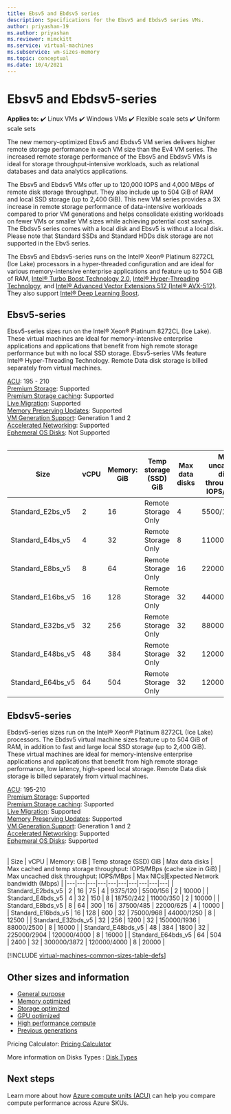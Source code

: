 ```yaml
---
title: Ebsv5 and Ebdsv5 series
description: Specifications for the Ebsv5 and Ebdsv5 series VMs.
author: priyashan-19
ms.author: priyashan
ms.reviewer: mimckitt
ms.service: virtual-machines
ms.subservice: vm-sizes-memory
ms.topic: conceptual
ms.date: 10/4/2021
---
```


# Ebsv5 and Ebdsv5-series

**Applies to:** :heavy_check_mark: Linux VMs :heavy_check_mark: Windows VMs :heavy_check_mark: Flexible scale sets :heavy_check_mark: Uniform scale sets

 The new memory-optimized Ebsv5 and Ebdsv5 VM series delivers higher remote storage performance in each VM size than the Ev4 VM series. The increased remote storage performance of the Ebsv5 and Ebdsv5 VMs is ideal for storage throughput-intensive workloads, such as relational databases and data analytics applications.  

The Ebsv5 and Ebdsv5 VMs offer up to 120,000 IOPS and 4,000 MBps of remote disk storage throughput. They also include up to 504 GiB of RAM and local SSD storage (up to 2,400 GiB). This new VM series provides a 3X increase in remote storage performance of data-intensive workloads compared to prior VM generations and helps consolidate existing workloads on fewer VMs or smaller VM sizes while achieving potential cost savings. The Ebdsv5 series comes with a local disk and Ebsv5 is without a local disk. Please note that Standard SSDs and Standard HDDs disk storage are not supported in the Ebv5 series. 

The Ebsv5 and Ebdsv5-series runs on the Intel® Xeon® Platinum 8272CL (Ice Lake) processors in a hyper-threaded configuration and are ideal for various memory-intensive enterprise applications and feature up to 504 GiB of RAM, [Intel&reg; Turbo Boost Technology 2.0](https://www.intel.com/content/www/us/en/architecture-and-technology/turbo-boost/turbo-boost-technology.html), [Intel&reg; Hyper-Threading Technology](https://www.intel.com/content/www/us/en/architecture-and-technology/hyper-threading/hyper-threading-technology.html), and [Intel&reg; Advanced Vector Extensions 512 (Intel&reg; AVX-512)](https://www.intel.com/content/www/us/en/architecture-and-technology/avx-512-overview.html). They also support [Intel&reg; Deep Learning Boost](https://software.intel.com/content/www/us/en/develop/topics/ai/deep-learning-boost.html).  


## Ebsv5-series

Ebsv5-series sizes run on the Intel® Xeon® Platinum 8272CL (Ice Lake). These virtual machines are ideal for memory-intensive enterprise applications and applications that benefit from high remote storage performance but with no local SSD storage. Ebsv5-series VMs feature Intel® Hyper-Threading Technology. Remote Data disk storage is billed separately from virtual machines.

[ACU](acu.md): 195 - 210<br>
[Premium Storage](premium-storage-performance.md): Supported<br>
[Premium Storage caching](premium-storage-performance.md): Supported<br>
[Live Migration](maintenance-and-updates.md): Supported<br>
[Memory Preserving Updates](maintenance-and-updates.md): Supported<br>
[VM Generation Support](generation-2.md): Generation 1 and 2<br>
[Accelerated Networking](../virtual-network/create-vm-accelerated-networking-cli.md): Supported <br>
[Ephemeral OS Disks](ephemeral-os-disks.md): Not Supported <br>
<br>

| Size | vCPU | Memory: GiB | Temp storage (SSD) GiB | Max data disks | Max uncached disk throughput: IOPS/MBps | Max NICs|Expected Network bandwidth (Mbps) |
|---|---|---|---|---|---|---|---|
| Standard_E2bs_v5   | 2  | 16  | Remote Storage Only | 4  | 5500/156    | 2 | 10000 |
| Standard_E4bs_v5   | 4  | 32  | Remote Storage Only | 8  | 11000/350   | 2 | 10000 |
| Standard_E8bs_v5   | 8  | 64  | Remote Storage Only | 16 | 22000/625   | 4 | 10000 |
| Standard_E16bs_v5  | 16 | 128 | Remote Storage Only | 32 | 44000/1250  | 8 | 12500 |
| Standard_E32bs_v5  | 32 | 256 | Remote Storage Only | 32 | 88000/2500  | 8 | 16000 |
| Standard_E48bs_v5  | 48 | 384 | Remote Storage Only | 32 | 120000/4000 | 8 | 16000 |
| Standard_E64bs_v5  | 64 | 504 | Remote Storage Only | 32 | 120000/4000 | 8 | 20000 |


## Ebdsv5-series

Ebdsv5-series sizes run on the Intel® Xeon® Platinum 8272CL (Ice Lake) processors. The Ebdsv5 virtual machine sizes feature up to 504 GiB of RAM, in addition to fast and large local SSD storage (up to 2,400 GiB). These virtual machines are ideal for memory-intensive enterprise applications and applications that benefit from high remote storage performance, low latency, high-speed local storage. Remote Data disk storage is billed separately from virtual machines. 

[ACU](acu.md): 195-210<br>
[Premium Storage](premium-storage-performance.md): Supported<br>
[Premium Storage caching](premium-storage-performance.md): Supported<br>
[Live Migration](maintenance-and-updates.md): Supported<br>
[Memory Preserving Updates](maintenance-and-updates.md): Supported<br>
[VM Generation Support](generation-2.md): Generation 1 and 2<br>
[Accelerated Networking](../virtual-network/create-vm-accelerated-networking-cli.md): Supported <br>
[Ephemeral OS Disks](ephemeral-os-disks.md): Supported <br>
<br>

| Size | vCPU | Memory: GiB | Temp storage (SSD) GiB | Max data disks | Max cached and temp storage throughput: IOPS/MBps (cache size in GiB)  | Max uncached disk throughput: IOPS/MBps | Max NICs|Expected Network bandwidth (Mbps) |
|---|---|---|---|---|---|---|---|---|---|
| Standard_E2bds_v5   | 2  | 16  | 75   | 4  | 9375/120    | 5500/156    | 2 | 10000 |
| Standard_E4bds_v5   | 4  | 32  | 150  | 8  | 18750/242   | 11000/350   | 2 | 10000 |
| Standard_E8bds_v5   | 8  | 64  | 300  | 16 | 37500/485   | 22000/625   | 4 | 10000 |
| Standard_E16bds_v5  | 16 | 128 | 600  | 32 | 75000/968   | 44000/1250  | 8 | 12500 |
| Standard_E32bds_v5  | 32 | 256 | 1200 | 32 | 150000/1936 | 88000/2500  | 8 | 16000 |
| Standard_E48bds_v5  | 48 | 384 | 1800 | 32 | 225000/2904 | 120000/4000 | 8 | 16000 |
| Standard_E64bds_v5  | 64 | 504 | 2400 | 32 | 300000/3872 | 120000/4000 | 8 | 20000 |


[!INCLUDE [virtual-machines-common-sizes-table-defs](../../includes/virtual-machines-common-sizes-table-defs.md)]

## Other sizes and information

- [General purpose](sizes-general.md)
- [Memory optimized](sizes-memory.md)
- [Storage optimized](sizes-storage.md)
- [GPU optimized](sizes-gpu.md)
- [High performance compute](sizes-hpc.md)
- [Previous generations](sizes-previous-gen.md)

Pricing Calculator: [Pricing Calculator](https://azure.microsoft.com/pricing/calculator/)

More information on Disks Types : [Disk Types](./disks-types.md#ultra-disk)


## Next steps

Learn more about how [Azure compute units (ACU)](acu.md) can help you compare compute performance across Azure SKUs.
